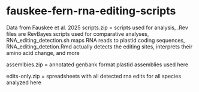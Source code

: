 # fauskee-fern-rna-editing-scripts
Data from Fauskee et al. 2025
scripts.zip = scripts used for analysis, .Rev files are RevBayes scripts used for comparative analyses, RNA_editing_detection.sh maps RNA reads to plastid coding sequences, RNA_editing_detetion.Rmd actually detects the editing sites, interprets their amino acid change, and more

assemlbies.zip = annotated genbank format plastid assemblies used here

edits-only.zip = spreadsheets with all detected rna edits for all species analyzed here
